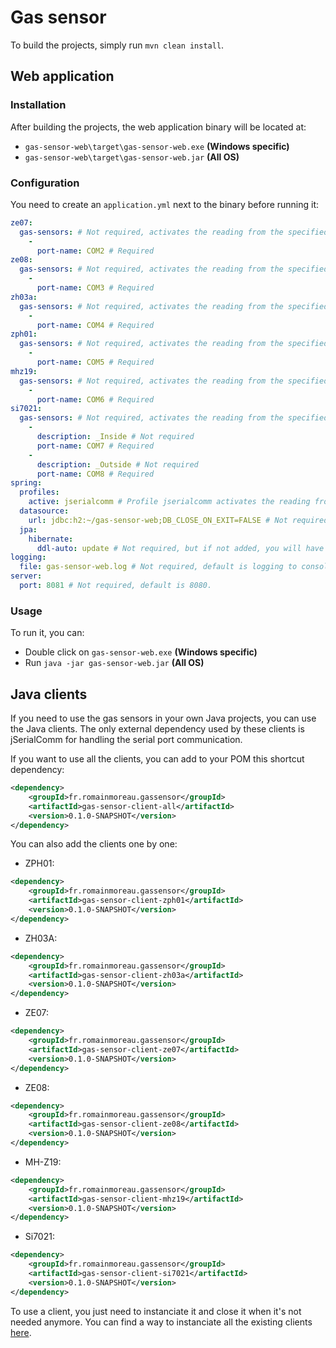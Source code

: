 # Gas sensor
To build the projects, simply run `mvn clean install`.
## Web application
### Installation
After building the projects, the web application binary will be located at:
* `gas-sensor-web\target\gas-sensor-web.exe` **(Windows specific)**
* `gas-sensor-web\target\gas-sensor-web.jar` **(All OS)**

### Configuration
You need to create an `application.yml` next to the binary before running it:
```yml
ze07:
  gas-sensors: # Not required, activates the reading from the specified ports of ZE07 sensors if the jserialcomm profile is activated.
    -
      port-name: COM2 # Required
ze08:
  gas-sensors: # Not required, activates the reading from the specified ports of ZE08 sensors if the jserialcomm profile is activated.
    -
      port-name: COM3 # Required
zh03a:
  gas-sensors: # Not required, activates the reading from the specified ports of ZH03A sensors if the jserialcomm profile is activated.
    -
      port-name: COM4 # Required
zph01:
  gas-sensors: # Not required, activates the reading from the specified ports of ZPH01 sensors if the jserialcomm profile is activated.
    -
      port-name: COM5 # Required
mhz19:
  gas-sensors: # Not required, activates the reading from the specified ports of MH-Z19 sensors if the jserialcomm profile is activated.
    -
      port-name: COM6 # Required
si7021:
  gas-sensors: # Not required, activates the reading from the specified ports of Si7021 sensors if the jserialcomm profile is activated.
    -
      description: _Inside # Not required
      port-name: COM7 # Required
    -
      description: _Outside # Not required
      port-name: COM8 # Required
spring:
  profiles:
    active: jserialcomm # Profile jserialcomm activates the reading from the sensors via the serial port communication. Profile mock activates the reading from mock sensors.
  datasource: 
    url: jdbc:h2:~/gas-sensor-web;DB_CLOSE_ON_EXIT=FALSE # Not required, by default a memory H2 database is created. PostgreSQL JDBC URL are also supported.
  jpa:
    hibernate:
      ddl-auto: update # Not required, but if not added, you will have to create the tables by hand.
logging:
  file: gas-sensor-web.log # Not required, default is logging to console only.
server:
  port: 8081 # Not required, default is 8080.
```

### Usage
To run it, you can: 
* Double click on `gas-sensor-web.exe` **(Windows specific)**
* Run `java -jar gas-sensor-web.jar` **(All OS)**

## Java clients
If you need to use the gas sensors in your own Java projects, you can use the Java clients. The only external dependency used by these clients is jSerialComm for handling the serial port communication.

If you want to use all the clients, you can add to your POM this shortcut dependency:
```xml
<dependency>
	<groupId>fr.romainmoreau.gassensor</groupId>
	<artifactId>gas-sensor-client-all</artifactId>
	<version>0.1.0-SNAPSHOT</version>
</dependency>
```
You can also add the clients one by one:
* ZPH01:
```xml
<dependency>
	<groupId>fr.romainmoreau.gassensor</groupId>
	<artifactId>gas-sensor-client-zph01</artifactId>
	<version>0.1.0-SNAPSHOT</version>
</dependency>
```
* ZH03A:
```xml
<dependency>
	<groupId>fr.romainmoreau.gassensor</groupId>
	<artifactId>gas-sensor-client-zh03a</artifactId>
	<version>0.1.0-SNAPSHOT</version>
</dependency>
```
* ZE07:
```xml
<dependency>
	<groupId>fr.romainmoreau.gassensor</groupId>
	<artifactId>gas-sensor-client-ze07</artifactId>
	<version>0.1.0-SNAPSHOT</version>
</dependency>
```
* ZE08:
```xml
<dependency>
	<groupId>fr.romainmoreau.gassensor</groupId>
	<artifactId>gas-sensor-client-ze08</artifactId>
	<version>0.1.0-SNAPSHOT</version>
</dependency>
```
* MH-Z19:
```xml
<dependency>
	<groupId>fr.romainmoreau.gassensor</groupId>
	<artifactId>gas-sensor-client-mhz19</artifactId>
	<version>0.1.0-SNAPSHOT</version>
</dependency>
```
* Si7021:
```xml
<dependency>
	<groupId>fr.romainmoreau.gassensor</groupId>
	<artifactId>gas-sensor-client-si7021</artifactId>
	<version>0.1.0-SNAPSHOT</version>
</dependency>
```

To use a client, you just need to instanciate it and close it when it's not needed anymore.
You can find a way to instanciate all the existing clients [here](https://github.com/romainmoreau/gas-sensor/blob/master/gas-sensor-web/src/main/java/fr/romainmoreau/gassensor/web/JSerialCommGasSensorClientConfiguration.java).
